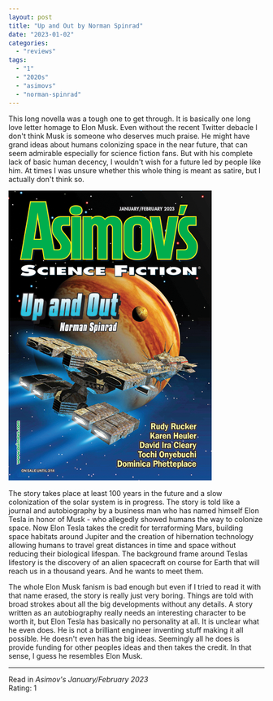 ```yaml
---
layout: post
title: "Up and Out by Norman Spinrad"
date: "2023-01-02"
categories:
  - "reviews"
tags:
  - "1"
  - "2020s"
  - "asimovs"
  - "norman-spinrad"
---
```


This long novella was a tough one to get through. It is basically one long love letter homage to Elon Musk. Even without the recent Twitter debacle I don't think Musk is someone who deserves much praise. He might have grand ideas about humans colonizing space in the near future, that can seem admirable especially for science fiction fans. But with his complete lack of basic human decency, I wouldn't wish for a future led by people like him. At times I was unsure whether this whole thing is meant as satire, but I actually don't think so.

![](/assets/images/asf_janfeb2023_400x570.png)

The story takes place at least 100 years in the future and a slow colonization of the solar system is in progress. The story is told like a journal and autobiography by a business man who has named himself Elon Tesla in honor of Musk - who allegedly showed humans the way to colonize space. Now Elon Tesla takes the credit for terraforming Mars, building space habitats around Jupiter and the creation of hibernation technology allowing humans to travel great distances in time and space without reducing their biological lifespan. The background frame around Teslas lifestory is the discovery of an alien spacecraft on course for Earth that will reach us in a thousand years. And he wants to meet them.

The whole Elon Musk fanism is bad enough but even if I tried to read it with that name erased, the story is really just very boring. Things are told with broad strokes about all the big developments without any details. A story written as an autobiography really needs an interesting character to be worth it, but Elon Tesla has basically no personality at all. It is unclear what he even does. He is not a brilliant engineer inventing stuff making it all possible. He doesn't even has the big ideas. Seemingly all he does is provide funding for other peoples ideas and then takes the credit. In that sense, I guess he resembles Elon Musk.

* * *

Read in _Asimov's January/February 2023_\
Rating: 1
